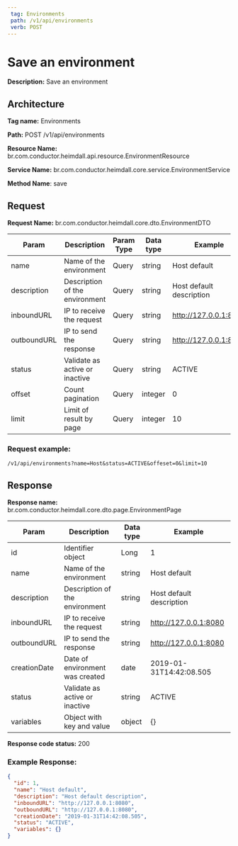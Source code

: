 ```yaml
---
 tag: Environments
 path: /v1/api/environments
 verb: POST
---
```


# Save an environment

**Description:** Save an environment

## Architecture

**Tag name:** Environments

**Path:** POST /v1/api/environments

**Resource Name:** br.com.conductor.heimdall.api.resource.EnvironmentResource

**Service Name:** br.com.conductor.heimdall.core.service.EnvironmentService

**Method Name**: save

## Request

**Request Name:** br.com.conductor.heimdall.core.dto.EnvironmentDTO

|Param | Description | Param Type | Data type | Example |
|---|---|---|---|---|
| name | Name of the environment | Query | string | Host default |
| description | Description of the environment | Query | string | Host default description |
| inboundURL | IP to receive the request | Query | string | http://127.0.0.1:8080 |
| outboundURL | IP to send the response | Query | string | http://127.0.0.1:8080 |
| status | Validate as active or inactive | Query | string | ACTIVE |
| offset | Count pagination | Query | integer | 0 |
| limit | Limit of result by page | Query | integer | 10 |

### Request example:
```
/v1/api/environments?name=Host&status=ACTIVE&offeset=0&limit=10
```

## Response

**Response name:** br.com.conductor.heimdall.core.dto.page.EnvironmentPage

| Param | Description | Data type | Example |
|---|---|---|---|
| id | Identifier object | Long | 1 |
| name | Name of the environment | string | Host default |
| description | Description of the environment | string | Host default description |
| inboundURL | IP to receive the request | string | http://127.0.0.1:8080 |
| outboundURL | IP to send the response | string | http://127.0.0.1:8080 |
| creationDate | Date of environment was created | date | 2019-01-31T14:42:08.505 |
| status | Validate as active or inactive | string | ACTIVE |
| variables | Object with key and value | object | {}

**Response code status:** 200

### Example Response:

```json
{
  "id": 1,
  "name": "Host default",
  "description": "Host default description",
  "inboundURL": "http://127.0.0.1:8080",
  "outboundURL": "http://127.0.0.1:8080",
  "creationDate": "2019-01-31T14:42:08.505",
  "status": "ACTIVE",
  "variables": {}
}
```